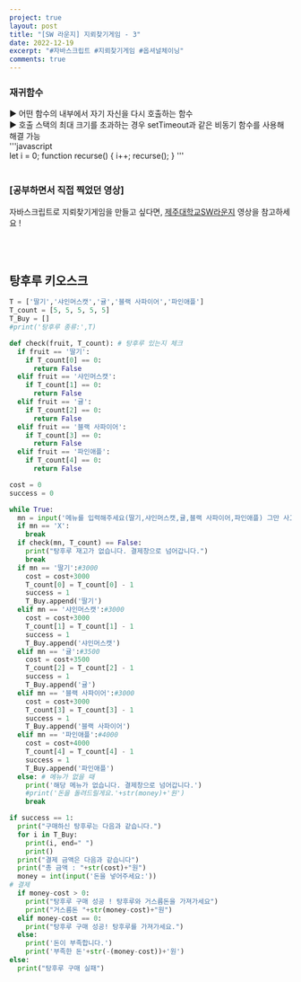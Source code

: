 ```yaml
---
project: true
layout: post
title: "[SW 라운지] 지뢰찾기게임 - 3"
date: 2022-12-19
excerpt: "#자바스크립트 #지뢰찾기게임 #옵셔널체이닝"
comments: true
---
```


### 재귀함수 <br>
▶️ 어떤 함수의 내부에서 자기 자신을 다시 호출하는 함수 <br> 
▶️ 호출 스택의 최대 크기를 초과하는 경우 setTimeout과 같은 비동기 함수를 사용해 해결 가능 <br> 
'''javascript
<br>
    let i = 0;
    function recurse() {
      i++;
      recurse();
    }
'''
<br>
<br>

### [공부하면서 직접 찍었던 영상]

자바스크립트로 지뢰찾기게임을 만들고 싶다면, [제주대학교SW라운지](https://www.youtube.com/watch?v=BnpeE3fl3u4&list=PLkb1-AwKYLZb0vV-DPGhtk_wHmrtYnh1G&index=17) 영상을 참고하세요 !

<br>
<br>

## 탕후루 키오스크

```python
T = ['딸기','샤인머스캣','귤','블랙 사파이어','파인애플']
T_count = [5, 5, 5, 5, 5]
T_Buy = []
#print('탕후루 종류:',T)

def check(fruit, T_count): # 탕후루 있는지 체크
  if fruit == '딸기':
    if T_count[0] == 0:
      return False
  elif fruit == '샤인머스캣':
    if T_count[1] == 0:
      return False
  elif fruit == '귤':
    if T_count[2] == 0:
      return False
  elif fruit == '블랙 사파이어':
    if T_count[3] == 0:
      return False
  elif fruit == '파인애플':
    if T_count[4] == 0:
      return False

cost = 0
success = 0

while True:
  mn = input('메뉴를 입력해주세요(딸기,샤인머스캣,귤,블랙 사파이어,파인애플) 그만 사고 싶으면 X를 입력해주세요 : ')
  if mn == 'X':
    break
  if check(mn, T_count) == False:
    print("탕후루 재고가 없습니다. 결제창으로 넘어갑니다.")
    break
  if mn == '딸기':#3000
    cost = cost+3000
    T_count[0] = T_count[0] - 1
    success = 1
    T_Buy.append('딸기')
  elif mn == '샤인머스캣':#3000
    cost = cost+3000
    T_count[1] = T_count[1] - 1
    success = 1
    T_Buy.append('샤인머스캣')
  elif mn == '귤':#3500
    cost = cost+3500
    T_count[2] = T_count[2] - 1
    success = 1
    T_Buy.append('귤')
  elif mn == '블랙 사파이어':#3000
    cost = cost+3000
    T_count[3] = T_count[3] - 1
    success = 1
    T_Buy.append('블랙 사파이어')
  elif mn == '파인애플':#4000
    cost = cost+4000
    T_count[4] = T_count[4] - 1
    success = 1
    T_Buy.append('파인애플')
  else: # 메뉴가 없을 때
    print('해당 메뉴가 없습니다. 결제창으로 넘어갑니다.')
    #print('돈을 돌려드릴게요.'+str(money)+'원')
    break

if success == 1:
  print("구매하신 탕후루는 다음과 같습니다.")
  for i in T_Buy:
    print(i, end=" ")
    print()
  print("결제 금액은 다음과 같습니다")
  print("총 금액 : "+str(cost)+"원")
  money = int(input('돈을 넣어주세요:'))
# 결제
  if money-cost > 0:
    print("탕후루 구매 성공 ! 탕후루와 거스름돈을 가져가세요")
    print("거스름돈 "+str(money-cost)+"원")
  elif money-cost == 0:
    print("탕후루 구매 성공! 탕후루를 가져가세요.")
  else:
    print('돈이 부족합니다.')
    print('부족한 돈'+str(-(money-cost))+'원')
else:
  print("탕후루 구매 실패")
```

